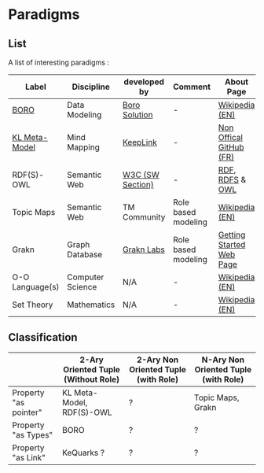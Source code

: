 Paradigms
==

List
-

A list of interesting paradigms : 
<table>
    <thead>
        <tr>
            <th>Label</th>
            <th>Discipline</th>
             <th>developed by</th>           
            <th>Comment</th>
            <th>About Page</th>
        </tr>
    </thead>
    <tbody>
        <tr>
            <td><a href="https://github.com/iPlumb3r/KnowledgeEngineeringParticles/blob/master/2_Paradigms/BORO.md">BORO</a></td>
            <td>Data Modeling</td>
            <td><a href="http://www.borosolutions.net/">Boro Solution</a></td>
            <td>-</td>
            <td><a href="https://en.wikipedia.org/wiki/BORO/">Wikipedia (EN)</a></td>
        </tr>
        <tr>
            <td><a href="https://github.com/iPlumb3r/KnowledgeEngineeringParticles/blob/master/2_Paradigms/KL_M-M.md">KL Meta-Model</a></td>
            <td>Mind Mapping</td>
            <td><a href="http://keeplink.com/">KeepLink</a></td>
            <td>-</td>
            <td><a href="https://github.com/iPlumb3r/KeepLink/blob/master/1_Semantic/ReadMe_FR.md">Non Offical GitHub (FR)</a></td>
        </tr>
        <tr>
            <td>RDF(S)-OWL</td>
            <td>Semantic Web</td>
            <td><a href="https://www.w3.org/standards/semanticweb/">W3C (SW Section)</a></td>
            <td>-</td>
            <td><a href="https://www.w3.org/RDF/">RDF</a>, <a href="https://www.w3.org/TR/rdf-schema/">RDFS</a> & <a href="https://www.w3.org/OWL/">OWL</a></td>
        </tr>
        <tr>
            <td>Topic Maps</td>
            <td>Semantic Web</td>
            <td>TM Community</td>
            <td>Role based modeling</td>
            <td><a href="https://en.wikipedia.org/wiki/Topic_map">Wikipedia (EN)</a></td>
        </tr>
        <tr>
            <td>Grakn</td>
            <td>Graph Database</td>
            <td><a href="https://grakn.ai/">Grakn Labs</a></td>
            <td>Role based modeling</td>
            <td><a href="https://blog.grakn.ai/get-started-with-grakn-ai-72bb210f915c">Getting Started Web Page</a></td>
        </tr>
        <tr>
            <td>O-O Language(s)</td>
            <td>Computer Science</td>
            <td>N/A</td>
            <td>-</td>
            <td><a href="https://en.wikipedia.org/wiki/Object-oriented_programming">Wikipedia (EN)</a></td>
        </tr>
        <tr>
            <td>Set Theory</td>
            <td>Mathematics</td>
            <td>N/A</td>
            <td>-</td>
            <td><a href="https://en.wikipedia.org/wiki/Set_theory">Wikipedia (EN)</a></td>
        </tr>
    </tbody>
    </tbody>
</table>

Classification
-

<table>
    <thead>
        <tr>
            <th></th>
            <th>2-Ary Oriented Tuple (Without Role)</th>
            <th>2-Ary Non Oriented Tuple (with Role)</th>
           <th>N-Ary Non Oriented Tuple (with Role)</th>
        </tr>
    </thead>
    <tbody>
        <tr>
            <td>Property "as pointer"</td>
            <td>KL Meta-Model, RDF(S)-OWL</td>
            <td>?</td>
            <td>Topic Maps, Grakn</td>
        </tr>
        <tr>
            <td>Property "as Types"</td>
            <td>BORO</td>
            <td>?</td>
            <td>?</td>
        </tr>
        <td>Property "as Link"</td>
            <td>KeQuarks ?</td>
            <td>?</td>
            <td>?</td>
    </tbody>
</table>
